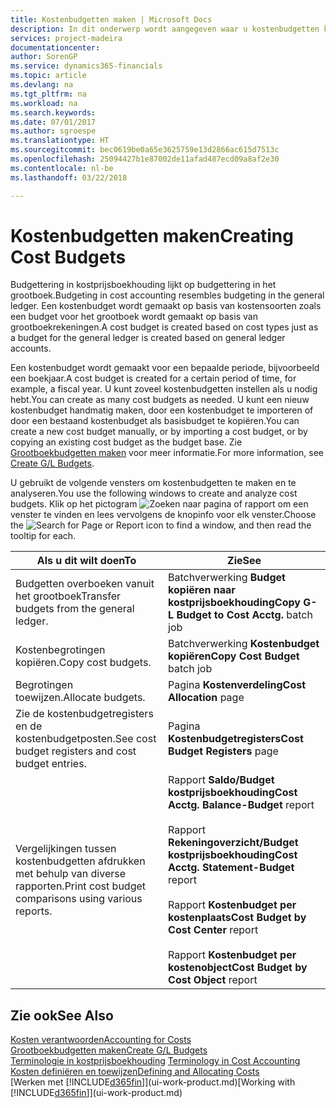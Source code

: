 ```yaml
---
title: Kostenbudgetten maken | Microsoft Docs
description: In dit onderwerp wordt aangegeven waar u kostenbudgetten kunt maken en analyseren.
services: project-madeira
documentationcenter: 
author: SorenGP
ms.service: dynamics365-financials
ms.topic: article
ms.devlang: na
ms.tgt_pltfrm: na
ms.workload: na
ms.search.keywords: 
ms.date: 07/01/2017
ms.author: sgroespe
ms.translationtype: HT
ms.sourcegitcommit: bec0619be0a65e3625759e13d2866ac615d7513c
ms.openlocfilehash: 25094427b1e87002de11afad487ecd09a8af2e30
ms.contentlocale: nl-be
ms.lasthandoff: 03/22/2018

---
```

# <a name="creating-cost-budgets"></a><span data-ttu-id="c1f3f-103">Kostenbudgetten maken</span><span class="sxs-lookup"><span data-stu-id="c1f3f-103">Creating Cost Budgets</span></span>
<span data-ttu-id="c1f3f-104">Budgettering in kostprijsboekhouding lijkt op budgettering in het grootboek.</span><span class="sxs-lookup"><span data-stu-id="c1f3f-104">Budgeting in cost accounting resembles budgeting in the general ledger.</span></span> <span data-ttu-id="c1f3f-105">Een kostenbudget wordt gemaakt op basis van kostensoorten zoals een budget voor het grootboek wordt gemaakt op basis van grootboekrekeningen.</span><span class="sxs-lookup"><span data-stu-id="c1f3f-105">A cost budget is created based on cost types just as a budget for the general ledger is created based on general ledger accounts.</span></span>  

<span data-ttu-id="c1f3f-106">Een kostenbudget wordt gemaakt voor een bepaalde periode, bijvoorbeeld een boekjaar.</span><span class="sxs-lookup"><span data-stu-id="c1f3f-106">A cost budget is created for a certain period of time, for example, a fiscal year.</span></span> <span data-ttu-id="c1f3f-107">U kunt zoveel kostenbudgetten instellen als u nodig hebt.</span><span class="sxs-lookup"><span data-stu-id="c1f3f-107">You can create as many cost budgets as needed.</span></span> <span data-ttu-id="c1f3f-108">U kunt een nieuw kostenbudget handmatig maken, door een kostenbudget te importeren of door een bestaand kostenbudget als basisbudget te kopiëren.</span><span class="sxs-lookup"><span data-stu-id="c1f3f-108">You can create a new cost budget manually, or by importing a cost budget, or by copying an existing cost budget as the budget base.</span></span> <span data-ttu-id="c1f3f-109">Zie [Grootboekbudgetten maken](finance-how-create-budgets.md) voor meer informatie.</span><span class="sxs-lookup"><span data-stu-id="c1f3f-109">For more information, see [Create G/L Budgets](finance-how-create-budgets.md).</span></span>

<span data-ttu-id="c1f3f-110">U gebruikt de volgende vensters om kostenbudgetten te maken en te analyseren.</span><span class="sxs-lookup"><span data-stu-id="c1f3f-110">You use the following windows to create and analyze cost budgets.</span></span> <span data-ttu-id="c1f3f-111">Klik op het pictogram ![Zoeken naar pagina of rapport](media/ui-search/search_small.png "pictogram Zoeken naar pagina of rapport") om een venster te vinden en lees vervolgens de knopinfo voor elk venster.</span><span class="sxs-lookup"><span data-stu-id="c1f3f-111">Choose the ![Search for Page or Report](media/ui-search/search_small.png "Search for Page or Report icon") icon to find a window, and then read the tooltip for each.</span></span>

|<span data-ttu-id="c1f3f-112">Als u dit wilt doen</span><span class="sxs-lookup"><span data-stu-id="c1f3f-112">To</span></span>|<span data-ttu-id="c1f3f-113">Zie</span><span class="sxs-lookup"><span data-stu-id="c1f3f-113">See</span></span>|  
|--------|---------|  
|<span data-ttu-id="c1f3f-114">Budgetten overboeken vanuit het grootboek</span><span class="sxs-lookup"><span data-stu-id="c1f3f-114">Transfer budgets from the general ledger.</span></span>|<span data-ttu-id="c1f3f-115">Batchverwerking **Budget kopiëren naar kostprijsboekhouding**</span><span class="sxs-lookup"><span data-stu-id="c1f3f-115">**Copy G-L Budget to Cost Acctg.** batch job</span></span>|  
|<span data-ttu-id="c1f3f-116">Kostenbegrotingen kopiëren.</span><span class="sxs-lookup"><span data-stu-id="c1f3f-116">Copy cost budgets.</span></span>|<span data-ttu-id="c1f3f-117">Batchverwerking **Kostenbudget kopiëren**</span><span class="sxs-lookup"><span data-stu-id="c1f3f-117">**Copy Cost Budget** batch job</span></span>|  
|<span data-ttu-id="c1f3f-118">Begrotingen toewijzen.</span><span class="sxs-lookup"><span data-stu-id="c1f3f-118">Allocate budgets.</span></span>|<span data-ttu-id="c1f3f-119">Pagina **Kostenverdeling**</span><span class="sxs-lookup"><span data-stu-id="c1f3f-119">**Cost Allocation** page</span></span>|  
|<span data-ttu-id="c1f3f-120">Zie de kostenbudgetregisters en de kostenbudgetposten.</span><span class="sxs-lookup"><span data-stu-id="c1f3f-120">See cost budget registers and cost budget entries.</span></span>|<span data-ttu-id="c1f3f-121">Pagina **Kostenbudgetregisters**</span><span class="sxs-lookup"><span data-stu-id="c1f3f-121">**Cost Budget Registers** page</span></span>|  
|<span data-ttu-id="c1f3f-122">Vergelijkingen tussen kostenbudgetten afdrukken met behulp van diverse rapporten.</span><span class="sxs-lookup"><span data-stu-id="c1f3f-122">Print cost budget comparisons using various reports.</span></span>|<span data-ttu-id="c1f3f-123">Rapport **Saldo/Budget kostprijsboekhouding**</span><span class="sxs-lookup"><span data-stu-id="c1f3f-123">**Cost Acctg. Balance-Budget** report</span></span><br /><br /> <span data-ttu-id="c1f3f-124">Rapport **Rekeningoverzicht/Budget kostprijsboekhouding**</span><span class="sxs-lookup"><span data-stu-id="c1f3f-124">**Cost Acctg. Statement-Budget** report</span></span><br /><br /> <span data-ttu-id="c1f3f-125">Rapport **Kostenbudget per kostenplaats**</span><span class="sxs-lookup"><span data-stu-id="c1f3f-125">**Cost Budget by Cost Center** report</span></span><br /><br /> <span data-ttu-id="c1f3f-126">Rapport **Kostenbudget per kostenobject**</span><span class="sxs-lookup"><span data-stu-id="c1f3f-126">**Cost Budget by Cost Object** report</span></span>|  

## <a name="see-also"></a><span data-ttu-id="c1f3f-127">Zie ook</span><span class="sxs-lookup"><span data-stu-id="c1f3f-127">See Also</span></span>  
[<span data-ttu-id="c1f3f-128">Kosten verantwoorden</span><span class="sxs-lookup"><span data-stu-id="c1f3f-128">Accounting for Costs</span></span>](finance-manage-cost-accounting.md)  
[<span data-ttu-id="c1f3f-129">Grootboekbudgetten maken</span><span class="sxs-lookup"><span data-stu-id="c1f3f-129">Create G/L Budgets</span></span>](finance-how-create-budgets.md)  
<span data-ttu-id="c1f3f-130">[Terminologie in kostprijsboekhouding](finance-terminology-in-cost-accounting.md) </span><span class="sxs-lookup"><span data-stu-id="c1f3f-130">[Terminology in Cost Accounting](finance-terminology-in-cost-accounting.md) </span></span>  
[<span data-ttu-id="c1f3f-131">Kosten definiëren en toewijzen</span><span class="sxs-lookup"><span data-stu-id="c1f3f-131">Defining and Allocating Costs</span></span>](finance-define-and-allocate-costs.md)  
<span data-ttu-id="c1f3f-132">[Werken met [!INCLUDE[d365fin](includes/d365fin_md.md)]](ui-work-product.md)</span><span class="sxs-lookup"><span data-stu-id="c1f3f-132">[Working with [!INCLUDE[d365fin](includes/d365fin_md.md)]](ui-work-product.md)</span></span>

